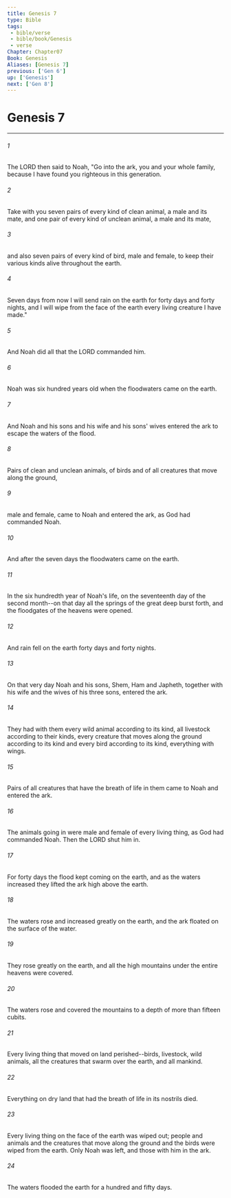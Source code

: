 ```yaml
---
title: Genesis 7
type: Bible
tags:
 - bible/verse
 - bible/book/Genesis
 - verse
Chapter: Chapter07
Book: Genesis
Aliases: [Genesis 7]
previous: ['Gen 6']
up: ['Genesis']
next: ['Gen 8']
---
```

# Genesis 7

***


###### 1 
The LORD then said to Noah, "Go into the ark, you and your whole family, because I have found you righteous in this generation. 

###### 2 
Take with you seven pairs of every kind of clean animal, a male and its mate, and one pair of every kind of unclean animal, a male and its mate, 

###### 3 
and also seven pairs of every kind of bird, male and female, to keep their various kinds alive throughout the earth. 

###### 4 
Seven days from now I will send rain on the earth for forty days and forty nights, and I will wipe from the face of the earth every living creature I have made." 

###### 5 
And Noah did all that the LORD commanded him. 

###### 6 
Noah was six hundred years old when the floodwaters came on the earth. 

###### 7 
And Noah and his sons and his wife and his sons' wives entered the ark to escape the waters of the flood. 

###### 8 
Pairs of clean and unclean animals, of birds and of all creatures that move along the ground, 

###### 9 
male and female, came to Noah and entered the ark, as God had commanded Noah. 

###### 10 
And after the seven days the floodwaters came on the earth. 

###### 11 
In the six hundredth year of Noah's life, on the seventeenth day of the second month--on that day all the springs of the great deep burst forth, and the floodgates of the heavens were opened. 

###### 12 
And rain fell on the earth forty days and forty nights. 

###### 13 
On that very day Noah and his sons, Shem, Ham and Japheth, together with his wife and the wives of his three sons, entered the ark. 

###### 14 
They had with them every wild animal according to its kind, all livestock according to their kinds, every creature that moves along the ground according to its kind and every bird according to its kind, everything with wings. 

###### 15 
Pairs of all creatures that have the breath of life in them came to Noah and entered the ark. 

###### 16 
The animals going in were male and female of every living thing, as God had commanded Noah. Then the LORD shut him in. 

###### 17 
For forty days the flood kept coming on the earth, and as the waters increased they lifted the ark high above the earth. 

###### 18 
The waters rose and increased greatly on the earth, and the ark floated on the surface of the water. 

###### 19 
They rose greatly on the earth, and all the high mountains under the entire heavens were covered. 

###### 20 
The waters rose and covered the mountains to a depth of more than fifteen cubits. 

###### 21 
Every living thing that moved on land perished--birds, livestock, wild animals, all the creatures that swarm over the earth, and all mankind. 

###### 22 
Everything on dry land that had the breath of life in its nostrils died. 

###### 23 
Every living thing on the face of the earth was wiped out; people and animals and the creatures that move along the ground and the birds were wiped from the earth. Only Noah was left, and those with him in the ark. 

###### 24 
The waters flooded the earth for a hundred and fifty days. 
